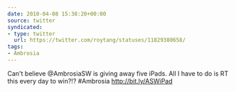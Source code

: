 ```yaml
---
date: 2010-04-08 15:38:20+00:00
source: twitter
syndicated:
- type: twitter
  url: https://twitter.com/roytang/statuses/11829380658/
tags:
- Ambrosia
---
```


Can't believe @AmbrosiaSW is giving away five iPads. All I have to do is RT this every day to win?!? #Ambrosia 
http://bit.ly/ASWiPad